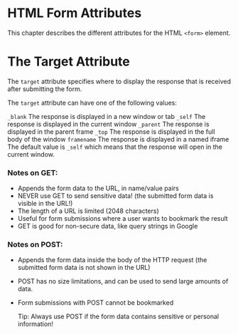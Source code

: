 # HTML Form Attributes

This chapter describes the different attributes for the HTML `<form>` element.

# The Target Attribute

The `target` attribute specifies where to display the response that is received after submitting the form.

The `target` attribute can have one of the following values:

`_blank` The response is displayed in a new window or tab
`_self` The response is displayed in the current window
`_parent` The response is displayed in the parent frame
`_top` The response is displayed in the full body of the window
`framename` The response is displayed in a named iframe
The default value is `_self` which means that the response will open in the current window.

### Notes on GET:

- Appends the form data to the URL, in name/value pairs
- NEVER use GET to send sensitive data! (the submitted form data is visible in the URL!)
- The length of a URL is limited (2048 characters)
- Useful for form submissions where a user wants to bookmark the result
- GET is good for non-secure data, like query strings in Google

### Notes on POST:

- Appends the form data inside the body of the HTTP request (the submitted form data is not shown in the URL)
- POST has no size limitations, and can be used to send large amounts of data.
- Form submissions with POST cannot be bookmarked

  Tip: Always use POST if the form data contains sensitive or personal information!
